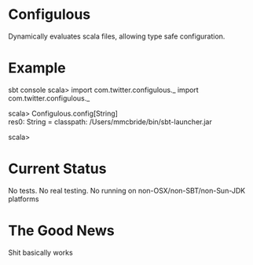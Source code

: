 Configulous
===========

Dynamically evaluates scala files, allowing type safe configuration.

Example
=======

   sbt console
   scala> import com.twitter.configulous._
   import com.twitter.configulous._

   scala> Configulous.config[String]      
   res0: String = classpath: /Users/mmcbride/bin/sbt-launcher.jar

   scala> 

Current Status
==============

No tests.
No real testing.
No running on non-OSX/non-SBT/non-Sun-JDK platforms

The Good News
=============

Shit basically works

